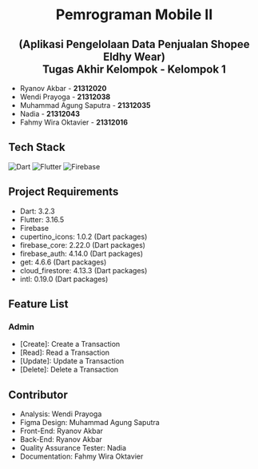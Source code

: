 <h1 align="center"><b>Pemrograman Mobile II</b></h1>


<h2 align="center">
<b>(Aplikasi Pengelolaan Data Penjualan Shopee Eldhy Wear)</b>
<br>
<b>Tugas Akhir Kelompok - Kelompok 1</b>
</h2>

* Ryanov Akbar - <b>21312020</b>
* Wendi Prayoga - <b>21312038</b>
* Muhammad Agung Saputra - <b>21312035</b>
* Nadia - <b>21312043</b>
* Fahmy Wira Oktavier - <b>21312016</b>


## Tech Stack
![Dart](https://img.shields.io/badge/dart-0175C2.svg?style=for-the-badge&logo=dart&logoColor=white)
![Flutter](https://img.shields.io/badge/Flutter-02569B.svg?style=for-the-badge&logo=Flutter&logoColor=white)
![Firebase](https://img.shields.io/badge/firebase-039BE5.svg?style=for-the-badge&logo=firebase)


## Project Requirements
* Dart: 3.2.3
* Flutter: 3.16.5
* Firebase
* cupertino_icons: 1.0.2 (Dart packages)
* firebase_core: 2.22.0 (Dart packages)
* firebase_auth: 4.14.0 (Dart packages)
* get: 4.6.6 (Dart packages)
* cloud_firestore: 4.13.3 (Dart packages)
* intl: 0.19.0 (Dart packages)


## Feature List
### Admin
* [Create]: Create a Transaction
* [Read]: Read a Transaction
* [Update]: Update a Transaction
* [Delete]: Delete a Transaction


## Contributor
* Analysis: Wendi Prayoga
* Figma Design: Muhammad Agung Saputra
* Front-End: Ryanov Akbar
* Back-End: Ryanov Akbar
* Quality Assurance Tester: Nadia
* Documentation: Fahmy Wira Oktavier